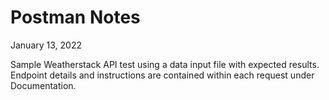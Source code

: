 # Postman Notes

January 13, 2022

Sample Weatherstack API test using a data input file with expected results.  Endpoint details and instructions are contained within each request under Documentation.

